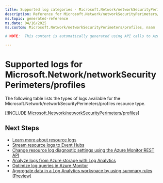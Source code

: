```yaml
---
title: Supported log categories - Microsoft.Network/networkSecurityPerimeters/profiles
description: Reference for Microsoft.Network/networkSecurityPerimeters/profiles in Azure Monitor Logs.
ms.topic: generated-reference
ms.date: 04/16/2025
ms.custom: Microsoft.Network/networkSecurityPerimeters/profiles, naam

# NOTE:  This content is automatically generated using API calls to Azure. Any edits made on these files will be overwritten in the next run of the script. 

---
```





# Supported logs for Microsoft.Network/networkSecurityPerimeters/profiles  
The following table lists the types of logs available for the Microsoft.Network/networkSecurityPerimeters/profiles resource type.
  

  
[!INCLUDE [Microsoft.Network/networkSecurityPerimeters/profiles](~/reusable-content/ce-skilling/azure/includes/azure-monitor/reference/logs/microsoft-network-networksecurityperimeters-profiles-logs-include.md)]  
  

## Next Steps

* [Learn more about resource logs](/azure/azure-monitor/essentials/platform-logs-overview)
* [Stream resource logs to Event Hubs](/azure/azure-monitor/essentials/resource-logs#send-to-azure-event-hubs)
* [Change resource log diagnostic settings using the Azure Monitor REST API](/rest/api/monitor/diagnosticsettings)
* [Analyze logs from Azure storage with Log Analytics](/azure/azure-monitor/essentials/resource-logs#send-to-log-analytics-workspace)
* [Optimize log queries in Azure Monitor](/azure/azure-monitor/logs/query-optimization)
* [Aggregate data in a Log Analytics workspace by using summary rules (Preview)](/azure/azure-monitor/logs/summary-rules)